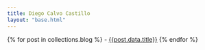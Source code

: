 ```yaml
---
title: Diego Calvo Castillo
layout: "base.html"
---
```


{% for post in collections.blog %} - [{{post.data.title}}]({{post.url}})
{% endfor %}

